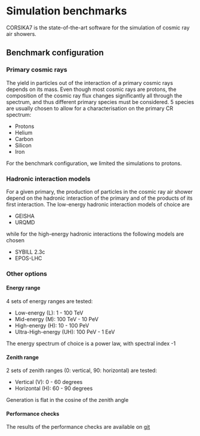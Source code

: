 # Simulation benchmarks

CORSIKA7 is the state-of-the-art software for the simulation of cosmic ray air showers.

## Benchmark configuration

### Primary cosmic rays

The yield in particles out of the interaction of a primary cosmic rays depends on its mass. Even though most cosmic rays are protons, the composition of the cosmic ray flux changes significantly all through the spectrum, and thus different primary species must be considered. 5 species are usually chosen to allow for a characterisation on the primary CR spectrum:

- Protons
- Helium
- Carbon
- Silicon
- Iron

For the benchmark configuration, we limited the simulations to protons.

### Hadronic interaction models

For a given primary, the production of particles in the cosmic ray air shower depend on the hadronic interaction of the primary and of the products of its first interaction. The low-energy hadronic interaction models of choice are

- GEISHA
- URQMD

while for the high-energy hadronic interactions the following models are chosen

- SYBILL 2.3c
- EPOS-LHC

### Other options

#### Energy range

4 sets of energy ranges are tested:

- Low-energy (L): 1 - 100 TeV
- Mid-energy (M): 100 TeV - 10 PeV
- High-energy (H): 10 - 100 PeV
- Ultra-High-energy (UH): 100 PeV - 1 EeV

The energy spectrum of choice is a power law, with spectral index -1 

#### Zenith range

2 sets of zenith ranges (0: vertical, 90: horizontal) are tested:

- Vertical (V): 0 - 60 degrees 
- Horizontal (H): 60 - 90 degrees

Generation is flat in the cosine of the zenith angle

#### Performance checks

The results of the performance checks are available on <a href="https://github.com/Gaias2-ICSC/corsikasim/tree/main/perf"> git </a>